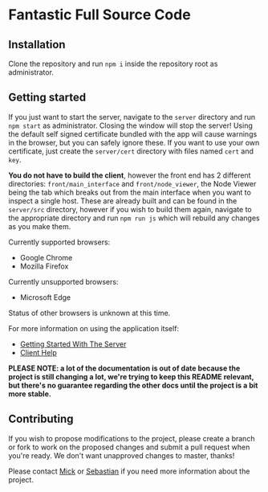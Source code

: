 # Fantastic Full Source Code

## Installation

Clone the repository and run `npm i` inside the repository root as administrator.

## Getting started

If you just want to start the server, navigate to the `server` directory and run `npm start` as administrator. Closing the window will stop the server! Using the default self signed certificate bundled with the app will cause warnings in the browser, but you can safely ignore these. If you want to use your own certificate, just create the `server/cert` directory with files named `cert` and `key`.

**You do not have to build the client**, however the front end has 2 different directories: `front/main_interface` and `front/node_viewer`, the Node Viewer being the tab which breaks out from the main interface when you want to inspect a single host. These are already built and can be found in the `server/src` directory, however if you wish to build them again, navigate to the appropriate directory and run `npm run js` which will rebuild any changes as you make them.

Currently supported browsers:
  - Google Chrome
  - Mozilla Firefox

Currently unsupported browsers:
  - Microsoft Edge

Status of other browsers is unknown at this time.

For more information on using the application itself:
- [Getting Started With The Server](server/src/help/starting_server.md)
- [Client Help](server/src/help/index.md)

**PLEASE NOTE: a lot of the documentation is out of date because the project is still changing a lot, we're trying to keep this README relevant, but there's no guarantee regarding the other docs until the project is a bit more stable.**

## Contributing

If you wish to propose modifications to the project, please create a branch or fork to work on the proposed changes and submit a pull request when you're ready. We don't want unapproved changes to master, thanks!

Please contact [Mick](https://github.com/besimorhino) or [Sebastian](https://github.com/sebovzeoueb) if you need more information about the project.